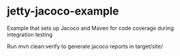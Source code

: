 # jetty-jacoco-example
Example that sets up Jacoco and Maven for code coverage during integration testing

Run mvn clean:verify to generate jacoco reports in target/site/


